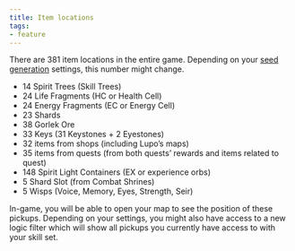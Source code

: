 ```yaml
---
title: Item locations
tags:
- feature
---
```


There are 381 item locations in the entire game. Depending on your [seed generation](/seedgen) settings, this number might change.
* 14 Spirit Trees (Skill Trees)
* 24 Life Fragments (HC or Health Cell)
* 24 Energy Fragments (EC or Energy Cell)
* 23 Shards
* 38 Gorlek Ore
* 33 Keys (31 Keystones + 2 Eyestones)
* 32 items from shops (including Lupo’s maps)
* 35 items from quests (from both quests’ rewards and items related to quest)
* 148 Spirit Light Containers (EX or experience orbs)
* 5 Shard Slot (from Combat Shrines)
* 5 Wisps (Voice, Memory, Eyes, Strength, Seir)

In-game, you will be able to open your map to see the position of these pickups. Depending on your settings, you might also have access to a new logic filter which will show all pickups you currently have access to with your skill set.
